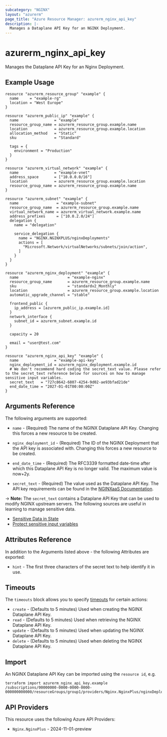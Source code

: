 ```yaml
---
subcategory: "NGINX"
layout: "azurerm"
page_title: "Azure Resource Manager: azurerm_nginx_api_key"
description: |-
  Manages a Dataplane API Key for an NGINX Deployment.
---
```


# azurerm_nginx_api_key

Manages the Dataplane API Key for an Nginx Deployment.

## Example Usage

```hcl
resource "azurerm_resource_group" "example" {
  name     = "example-rg"
  location = "West Europe"
}

resource "azurerm_public_ip" "example" {
  name                = "example"
  resource_group_name = azurerm_resource_group.example.name
  location            = azurerm_resource_group.example.location
  allocation_method   = "Static"
  sku                 = "Standard"

  tags = {
    environment = "Production"
  }
}

resource "azurerm_virtual_network" "example" {
  name                = "example-vnet"
  address_space       = ["10.0.0.0/16"]
  location            = azurerm_resource_group.example.location
  resource_group_name = azurerm_resource_group.example.name
}

resource "azurerm_subnet" "example" {
  name                 = "example-subnet"
  resource_group_name  = azurerm_resource_group.example.name
  virtual_network_name = azurerm_virtual_network.example.name
  address_prefixes     = ["10.0.2.0/24"]
  delegation {
    name = "delegation"

    service_delegation {
      name = "NGINX.NGINXPLUS/nginxDeployments"
      actions = [
        "Microsoft.Network/virtualNetworks/subnets/join/action",
      ]
    }
  }
}

resource "azurerm_nginx_deployment" "example" {
  name                      = "example-nginx"
  resource_group_name       = azurerm_resource_group.example.name
  sku                       = "standardv2_Monthly"
  location                  = azurerm_resource_group.example.location
  automatic_upgrade_channel = "stable"

  frontend_public {
    ip_address = [azurerm_public_ip.example.id]
  }
  network_interface {
    subnet_id = azurerm_subnet.example.id
  }

  capacity = 20

  email = "user@test.com"
}

resource "azurerm_nginx_api_key" "example" {
  name                = "example-api-key"
  nginx_deployment_id = azurerm_nginx_deployment.example.id
  # We don't recommend hard coding the secret_text value. Please refer to the secret_text reference below for sources on how to manage sensitive input variables.
  secret_text   = "727c8642-6807-4254-9d02-ae93bfad21de"
  end_date_time = "2027-01-01T00:00:00Z"
}
```

## Arguments Reference

The following arguments are supported:

- `name` - (Required) The name of the NGINX Dataplane API Key. Changing this forces a new resource to be created.

- `nginx_deployment_id` - (Required) The ID of the NGINX Deployment that the API key is associated with. Changing this forces a new resource to be created.

- `end_date_time` - (Required) The RFC3339 formatted date-time after which this Dataplane API Key is no longer valid. The maximum value is now+2y.

- `secret_text` - (Required) The value used as the Dataplane API Key. The API key requirements can be found in the [NGINXaaS Documentation](https://docs.nginx.com/nginxaas/azure/quickstart/loadbalancer-kubernetes/#create-an-nginxaas-data-plane-api-key).

-> **Note:** The `secret_text` contains a Dataplane API Key that can be used to modify NGINX upstream servers. The following sources are useful in learning to manage sensitive data.

  - [Sensitive Data in State](https://developer.hashicorp.com/terraform/language/state/sensitive-data)
  - [Protect sensitive input variables](https://developer.hashicorp.com/terraform/tutorials/configuration-language/sensitive-variables)

## Attributes Reference

In addition to the Arguments listed above - the following Attributes are exported:

- `hint` - The first three characters of the secret text to help identify it in use.

## Timeouts

The `timeouts` block allows you to specify [timeouts](https://www.terraform.io/language/resources/syntax#operation-timeouts) for certain actions:

* `create` - (Defaults to 5 minutes) Used when creating the NGINX Dataplane API Key.
* `read` - (Defaults to 5 minutes) Used when retrieving the NGINX Dataplane API Key.
* `update` - (Defaults to 5 minutes) Used when updating the NGINX Dataplane API Key.
* `delete` - (Defaults to 5 minutes) Used when deleting the NGINX Dataplane API Key.

## Import

An NGINX Dataplane API Key can be imported using the `resource id`, e.g.

```shell
terraform import azurerm_nginx_api_key.example /subscriptions/00000000-0000-0000-0000-000000000000/resourceGroups/group1/providers/Nginx.NginxPlus/nginxDeployments/deploy1/apiKeys/key1
```

## API Providers
<!-- This section is generated, changes will be overwritten -->
This resource uses the following Azure API Providers:

* `Nginx.NginxPlus` - 2024-11-01-preview
